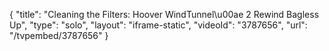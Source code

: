{
    "title": "Cleaning the Filters: Hoover WindTunnel\u00ae 2 Rewind Bagless Up",
    "type": "solo",
    "layout": "iframe-static",
    "videoId": "3787656",
    "url": "\/tvpembed\/3787656"
}